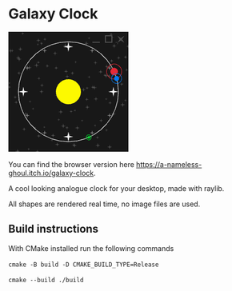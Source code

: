 # Galaxy Clock

![A screenshot of galaxy clock](github/GalaxyClock.png)

You can find the browser version here https://a-nameless-ghoul.itch.io/galaxy-clock.

A cool looking analogue clock for your desktop, made with raylib.

All shapes are rendered real time, no image files are used.

## Build instructions

With CMake installed run the following commands

`cmake -B build -D CMAKE_BUILD_TYPE=Release`

`cmake --build ./build`